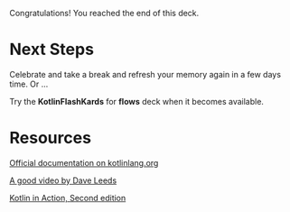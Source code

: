
Congratulations! You reached the end of this deck.

# Next Steps

Celebrate and take a break and refresh your memory again in a few days time. Or ...

Try the **KotlinFlashKards** for **flows** deck when it becomes available.

# Resources

[Official documentation on kotlinlang.org](https://kotlinlang.org/docs/coroutines-overview.html)

[A good video by Dave Leeds](https://www.youtube.com/watch?v=e7tKQDJsTGs)

[Kotlin in Action, Second edition](https://www.manning.com/books/kotlin-in-action-second-edition)
